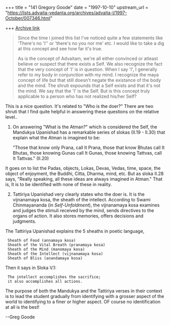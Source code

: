 +++
title = "141 Gregory Goode"
date = "1997-10-10"
upstream_url = "https://lists.advaita-vedanta.org/archives/advaita-l/1997-October/007346.html"

+++
[Archive link](https://lists.advaita-vedanta.org/archives/advaita-l/1997-October/007346.html)

> Since the time i joined this list I've noticed quite a few statements like
> 'There's no 'I'' or 'there's no you nor me' etc. I would like to take a dig at
> this concept and see how far it's true.
>
> As is the concept of Advaitam, we're all either convinced or atleast
> believe or suspect that there exists a Self. We also recognize the fact
> that the very concept of 'I' is in question. When I say 'I', I generally refer
> to my body in conjunction with my mind. I recognize the maya concept of
> life but that still doesn't negate the existance of the body and the mind.
> The shruti expounds that a Self exists and that it's not the mind. We say
> that the 'I' is the Self. But is this concept truly applicable to a person who
> has not realized his/her Self?

This is a nice question.  It's related to "Who is the doer?"  There
are two shruti that I find quite helpful in answering these questions
on the relative level..

1. On answering "What is the Atman?" which is considered the Self, the
Mandukya Upanishad has a remarkable series of slokas (II.19 - II.30)
that explain what the Atman is imagined to be:

   "Those that know only Prana, call It Prana,
    those that know Bhutas call It Bhutas,
    those knowing Gunas call It Gunas,
    those knowing Tattvas, call It Tattvas." (II.20)

It goes on to list the Padas, objects, Lokas, Devas, Vedas,
time, space, the object of enjoyment, the Buddhi, Citta, Dharma,
mind, etc.  But as sloka II.28 says, "Really speaking, all these
ideas are always imagined in Atman."  That is, It is to be
identified with none of these in reality.

2. Tattiriya Upanishad very clearly states who the doer is.
It is the vijnanamaya kosa, the sheath of the intellect.  According to
Swami Chinmayananda (in _Self-Unfoldment_), the vijnanamaya kosa
examines and judges the stimuli received by the mind, sends
directives to the organs of action.  It also stores memories,
offers decisions and judgments.

The Tattiriya Upanishad explains the 5 sheaths in poetic language,

     Sheath of Food (annamaya kosa)
     Sheath of the Vital Breath (pranamaya kosa)
     Sheath of the Mind (manomaya kosa)
     Sheath of the Intellect (vijnanamaya kosa)
     Sheath of Bliss (anandamaya kosa)

Then it says in Sloka V.1:

     The intellect accomplishes the sacrifice;
     it also accomplishes all actions.

The purpose of both the Mandukya and the Tattiriya verses in
their context is to lead the student gradually from identifying
with a grosser aspect of the world to identifying to a finer
or higher aspect.  OF course no identification at all is the best!

--Greg Goode

